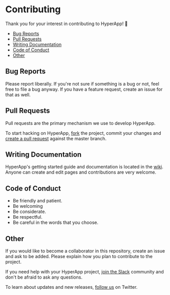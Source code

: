 # Contributing

Thank you for your interest in contributing to HyperApp! 👋

* [Bug Reports](#bug-reports)
* [Pull Requests](#pull-requests)
* [Writing Documentation](#writing-documentation)
* [Code of Conduct](#code-of-conduct)
* [Other](#other)

## Bug Reports

Please report liberally. If you're not sure if something is a bug or not, feel free to file a bug anyway. If you have a feature request, create an issue for that as well.

## Pull Requests

Pull requests are the primary mechanism we use to develop HyperApp.

To start hacking on HyperApp, [fork](https://github.com/hyperapp/hyperapp/fork) the project, commit your changes and [create a pull request](https://github.com/hyperapp/hyperapp/pull/new/master) against the master branch.

## Writing Documentation

HyperApp's getting started guide and documentation is located in the [wiki](https://github.com/hyperapp/hyperapp/wiki). Anyone can create and edit pages and contributions are very welcome.

## Code of Conduct

* Be friendly and patient.
* Be welcoming
* Be considerate.
* Be respectful.
* Be careful in the words that you choose.

## Other

If you would like to become a collaborator in this repository, create an issue and ask to be added. Please explain how you plan to contribute to the project.

If you need help with your HyperApp project, [join the Slack](https://hyperappjs.herokuapp.com/) community and don't be afraid to ask any questions.

To learn about updates and new releases, [follow us](https://twitter.com/hyperappjs) on Twitter.
